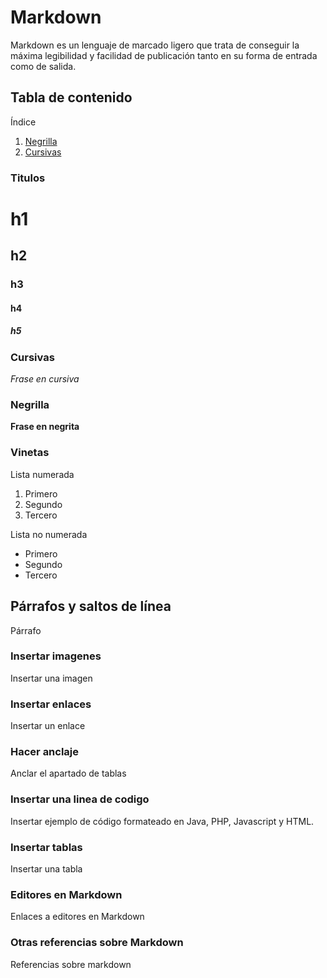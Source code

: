 
# Markdown

Markdown es un lenguaje de marcado ligero que trata de conseguir la máxima legibilidad y facilidad de publicación tanto en su forma de entrada como de salida.

## Tabla de contenido

Índice
1. [Negrilla](#negrilla)
2. [Cursivas](#cursivas)

### Titulos 

# h1
## h2
### h3
#### h4
##### h5

### Cursivas

*Frase en cursiva* 

### Negrilla

**Frase en negrita**

### Vinetas

Lista numerada
1. Primero
2. Segundo
3. Tercero

Lista no numerada
* Primero
* Segundo
* Tercero

## Párrafos y saltos de línea

Párrafo


### Insertar imagenes

Insertar una imagen 

### Insertar enlaces

Insertar un enlace 

### Hacer anclaje

Anclar el apartado de tablas 

### Insertar una linea de codigo

Insertar ejemplo de código formateado en Java, PHP, Javascript y HTML. 

### Insertar tablas

Insertar una tabla 

### Editores en Markdown 

Enlaces a editores en Markdown 

### Otras referencias sobre Markdown

Referencias sobre markdown 
